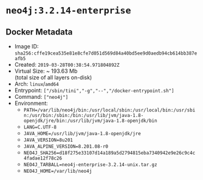 # `neo4j:3.2.14-enterprise`

## Docker Metadata

- Image ID: `sha256:cffe19cea535e81e8cfe7d051d569d84a40bd5ee9d0aedb94cb614bb387eafb5`
- Created: `2019-03-28T00:38:54.971804892Z`
- Virtual Size: ~ 193.63 Mb  
  (total size of all layers on-disk)
- Arch: `linux`/`amd64`
- Entrypoint: `["/sbin/tini","-g","--","/docker-entrypoint.sh"]`
- Command: `["neo4j"]`
- Environment:
  - `PATH=/var/lib/neo4j/bin:/usr/local/sbin:/usr/local/bin:/usr/sbin:/usr/bin:/sbin:/bin:/usr/lib/jvm/java-1.8-openjdk/jre/bin:/usr/lib/jvm/java-1.8-openjdk/bin`
  - `LANG=C.UTF-8`
  - `JAVA_HOME=/usr/lib/jvm/java-1.8-openjdk/jre`
  - `JAVA_VERSION=8u201`
  - `JAVA_ALPINE_VERSION=8.201.08-r0`
  - `NEO4J_SHA256=d18f275e33107d14a189a5d2794815eba7340942e9e26c9c4c4fadae12f78c26`
  - `NEO4J_TARBALL=neo4j-enterprise-3.2.14-unix.tar.gz`
  - `NEO4J_HOME=/var/lib/neo4j`
